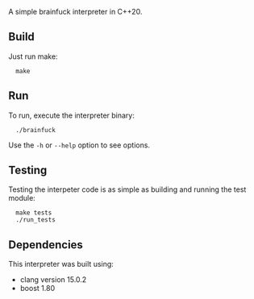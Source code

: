 A simple brainfuck interpreter in C++20.


## Build
Just run make:
```{.sh}
  make
```


## Run
To run, execute the interpreter binary:
```{.sh}
  ./brainfuck
```
Use the `-h` or `--help` option to see options.


## Testing
Testing the interpeter code is as simple as building and running the test module:
```{.sh}
  make tests
  ./run_tests
```


## Dependencies
This interpreter was built using:
  + clang version 15.0.2
  + boost 1.80

